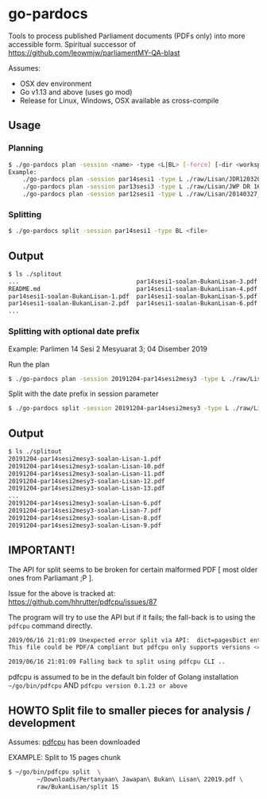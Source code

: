 # go-pardocs
Tools to process published Parliament documents (PDFs only) into more accessible form. Spiritual successor of https://github.com/leowmjw/parliamentMY-QA-blast


Assumes: 
- OSX dev environment
- Go v1.13 and above (uses go mod)
- Release for Linux, Windows, OSX available as cross-compile

## Usage

### Planning
```bash
$ ./go-pardocs plan -session <name> -type <L|BL> [-force] [-dir <workspace>] <sourcePDFPath>
Example:
	./go-pardocs plan -session par14sesi1 -type L ./raw/Lisan/JDR12032019.pdf
	./go-pardocs plan -session par13sesi3 -type L ./raw/Lisan/JWP DR 161018.pdf
	./go-pardocs plan -session par12sesi1 -type L ./raw/Lisan/20140327__DR_JawabLisan_clean.pdf

```

### Splitting
```bash
$ ./go-pardocs split -session par14sesi1 -type BL <file>

```
## Output
```bash
$ ls ./splitout
...                                 par14sesi1-soalan-BukanLisan-3.pdf
README.md                           par14sesi1-soalan-BukanLisan-4.pdf
par14sesi1-soalan-BukanLisan-1.pdf  par14sesi1-soalan-BukanLisan-5.pdf
par14sesi1-soalan-BukanLisan-2.pdf  par14sesi1-soalan-BukanLisan-6.pdf
...
```

### Splitting with optional date prefix
Example: Parlimen 14 Sesi 2 Mesyuarat 3; 04 Disember  2019 

Run the plan
```bash
$ ./go-pardocs plan -session 20191204-par14sesi2mesy3 -type L ./raw/Lisan/JDR04122019.pdf
```
Split with the date prefix in session parameter
```bash
$ ./go-pardocs split -session 20191204-par14sesi2mesy3 -type L ./raw/Lisan/JDR04122019.pdf
```
## Output
```bash
$ ls ./splitout
20191204-par14sesi2mesy3-soalan-Lisan-1.pdf
20191204-par14sesi2mesy3-soalan-Lisan-10.pdf
20191204-par14sesi2mesy3-soalan-Lisan-11.pdf
20191204-par14sesi2mesy3-soalan-Lisan-12.pdf
20191204-par14sesi2mesy3-soalan-Lisan-13.pdf
...
20191204-par14sesi2mesy3-soalan-Lisan-6.pdf
20191204-par14sesi2mesy3-soalan-Lisan-7.pdf
20191204-par14sesi2mesy3-soalan-Lisan-8.pdf
20191204-par14sesi2mesy3-soalan-Lisan-9.pdf

```

## IMPORTANT!

The API for split seems to be broken for certain malformed PDF [ most older ones from Parliamant ;P ]. 

Issue for the above is tracked at: https://github.com/hhrutter/pdfcpu/issues/87

The program will try to use the API but if it fails; the fall-back is to using the ```pdfcpu``` command directly.  
```bash
2019/06/16 21:01:09 Unexpected error split via API:  dict=pagesDict entry=Tabs: unsupported in version 1.4
This file could be PDF/A compliant but pdfcpu only supports versions <= PDF V1.7

2019/06/16 21:01:09 Falling back to split using pdfcpu CLI ..

```

pdfcpu is assumed to be in the default bin folder of Golang installation ```~/go/bin/pdfcpu``` AND  ```pdfcpu version 0.1.23 or above```

## HOWTO Split file to smaller pieces for analysis / development

Assumes: [pdfcpu](https://github.com/hhrutter/pdfcpu) has been downloaded 

EXAMPLE: Split to 15 pages chunk
```bash
$ ~/go/bin/pdfcpu split  \ 
        ~/Downloads/Pertanyaan\ Jawapan\ Bukan\ Lisan\ 22019.pdf \
        raw/BukanLisan/split 15
```